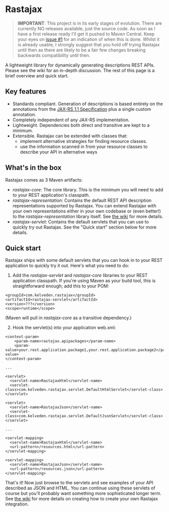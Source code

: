 Rastajax
========

> **IMPORTANT**: This project is in its early stages of evolution. There are currently NO releases available, just the source code. As soon as I have a first release ready I'll get it pushed to Maven Central. Keep your eyes on [issue #1](https://github.com/kelveden/rastajax/issues/1) for an indication of when this is done. Whilst it is already usable, I strongly suggest that you hold off trying Rastajax until then as there are likely to be a fair few changes breaking backwards compatibility until then.

A lightweight library for dynamically generating descriptions REST APIs. Please see the wiki for an in-depth discussion. The rest of this page is a brief overview and quick start.

Key features
------------

* Standards compliant. Generation of descriptions is based entirely on the annotations from the [JAX-RS 1.1 Specification](http://jsr311.java.net/) plus a single custom annotation.
* Completely independent of any JAX-RS implementation.
* Lightweight. Dependencies both direct and transitive are kept to a minimum. 
* Extensible. Rastajax can be extended with classes that:
   * implement alternative strategies for finding resource classes.
   * use the information scanned in from your resource classes to describe your API in alternative ways

What's in the box
-----------------
Rastajax comes as 3 Maven artifacts:

* _rastajax-core_: The core library. This is the minimum you will need to add to your REST application's classpath.
* _rastajax-representation_: Contains the default REST API description representations supported by Rastajax. You can extend Rastajax with your own representations either in your own codebase or (even better!) to the _rastajax-representation_ library itself. See [the wiki](https://github.com/kelveden/rastajax/wiki/How-It-Works) for more details.
* _rastajax-servlet_: Contains the default servlets that you can use to quickly try out Rastajax. See the "Quick start" section below for more details.

Quick start
-----------

Rastajax ships with some default servlets that you can hook in to your REST application to quickly try it out. Here's what you need to do:

1) Add the _rastajax-servlet_ and _rastajax-core_ libraries to your REST application classpath. If you're using Maven as your build tool, this is straightforward enough; add this to your POM:

```
<groupId>com.kelveden.rastajax</groupId>
<artifactId>rastajax-servlet</artifactId>
<version>???</version>
<scope>runtime</scope>
```

(Maven will pull in _rastajax-core_ as a transitive dependency.)

2) Hook the servlet(s) into your application web.xml:

```
<context-param>
    <param-name>rastajax.apipackages</param-name>
    <param-value>your.rest.application.package1,your.rest.application.package2</param-value>
</context-param>

...

<servlet>
  <servlet-name>RastajaxHtml</servlet-name>
  <servlet-class>com.kelveden.rastajax.servlet.DefaultHtmlServlet</servlet-class>
</servlet>

<servlet>
  <servlet-name>RastajaxJson</servlet-name>
  <servlet-class>com.kelveden.rastajax.servlet.DefaultJsonServlet</servlet-class>
</servlet>

...

<servlet-mapping>
  <servlet-name>RastajaxHtml</servlet-name>
  <url-pattern>/resources.html</url-pattern>
</servlet-mapping>

<servlet-mapping>
  <servlet-name>RastajaxJson</servlet-name>
  <url-pattern>/resources.json</url-pattern>
</servlet-mapping>
```

That's it! Now just browse to the servlets and see examples of your API described as JSON and HTML. You can continue using these servlets of course but you'll probably want something more sophisticated longer term. See [the wiki](https://github.com/kelveden/rastajax/wiki/Using-Rastajax) for more details on creating how to create your own Rastajax integration.

